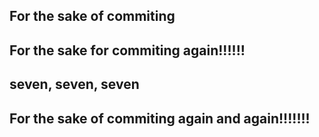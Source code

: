 ## For the sake of commiting

## For the sake for commiting again!!!!!!

## seven, seven, seven

## For the sake of commiting again and again!!!!!!!

